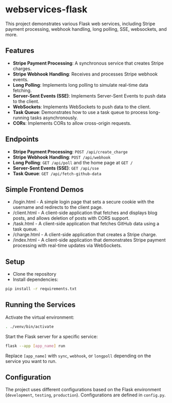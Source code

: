 # webservices-flask

This project demonstrates various Flask web services, including Stripe payment processing, webhook handling, long polling, SSE, websockets, and more.

## Features

- **Stripe Payment Processing**: A synchronous service that creates Stripe charges.
- **Stripe Webhook Handling**: Receives and processes Stripe webhook events.
- **Long Polling**: Implements long polling to simulate real-time data fetching.
- **Server-Sent Events (SSE)**: Implements Server-Sent Events to push data to the client.
- **WebSockets**: Implements WebSockets to push data to the client.
- **Task Queue**: Demonstrates how to use a task queue to process long-running tasks asynchronously.
- **CORs**: Implements CORs to allow cross-origin requests.

## Endpoints

- **Stripe Payment Processing**: `POST /api/create_charge`
- **Stripe Webhook Handling**: `POST /api/webhook`
- **Long Polling**: `GET /api/poll` and the home page at `GET /`
- **Server-Sent Events (SSE)**: `GET /api/sse`
- **Task Queue**: `GET /api/fetch-github-data`

## Simple Frontend Demos

- /login.html - A simple login page that sets a secure cookie with the username and redirects to the client page.
- /client.html - A client-side application that fetches and displays blog posts, and allows deletion of posts with CORS support.
- /task.html - A client-side application that fetches GitHub data using a task queue.
- /charge.html - A client-side application that creates a Stripe charge.
- /index.html - A client-side application that demonstrates Stripe payment processing with real-time updates via WebSockets.

## Setup

- Clone the repository
- Install dependencies:
  
```bash
pip install -r requirements.txt
```

## Running the Services

Activate the virtual environment:

```bash
. ./venv/bin/activate
```

Start the Flask server for a specific service:

```bash
flask --app [app_name] run
```

Replace `[app_name]` with `sync`, `webhook`, or `longpoll` depending on the service you want to run.

## Configuration

The project uses different configurations based on the Flask environment (`development`, `testing`, `production`). Configurations are defined in `config.py`.
